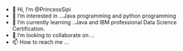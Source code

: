 - 👋 Hi, I’m @PrincessSipi
- 👀 I’m interested in ...Java programming and python programming
- 🌱 I’m currently learning ..Java and IBM professional Data Science Certification.
- 💞️ I’m looking to collaborate on ...
- 📫 How to reach me ...

<!---
PrincessSipi/PrincessSipi is a ✨ special ✨ repository because its `README.md` (this file) appears on your GitHub profile.
You can click the Preview link to take a look at your changes.
--->
